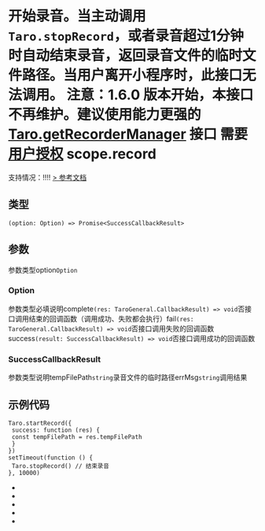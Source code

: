 # 开始录音。当主动调用`Taro.stopRecord`，或者录音超过1分钟时自动结束录音，返回录音文件的临时文件路径。当用户离开小程序时，此接口无法调用。 **注意：1.6.0 版本开始，本接口不再维护。建议使用能力更强的 [Taro.getRecorderManager](getRecorderManager.html) 接口** 需要[用户授权](https://developers.weixin.qq.com/miniprogram/dev/framework/open-ability/authorize.html) scope.record
支持情况：!!!!
[> 参考文档
](https://developers.weixin.qq.com/miniprogram/dev/api/media/recorder/wx.startRecord.html)
## 类型[​](startRecord.html#类型)
```tsx
(option: Option) => Promise<SuccessCallbackResult>
```

## 参数[​](startRecord.html#参数)
参数类型option`Option`
### Option[​](startRecord.html#option)
参数类型必填说明complete`(res: TaroGeneral.CallbackResult) => void`否接口调用结束的回调函数（调用成功、失败都会执行）fail`(res: TaroGeneral.CallbackResult) => void`否接口调用失败的回调函数success`(result: SuccessCallbackResult) => void`否接口调用成功的回调函数
### SuccessCallbackResult[​](startRecord.html#successcallbackresult)
参数类型说明tempFilePath`string`录音文件的临时路径errMsg`string`调用结果
## 示例代码[​](startRecord.html#示例代码)
```tsx
Taro.startRecord({
 success: function (res) {
 const tempFilePath = res.tempFilePath
 }
})
setTimeout(function () {
 Taro.stopRecord() // 结束录音
}, 10000)
```

- 
- 

- 
- 

-
